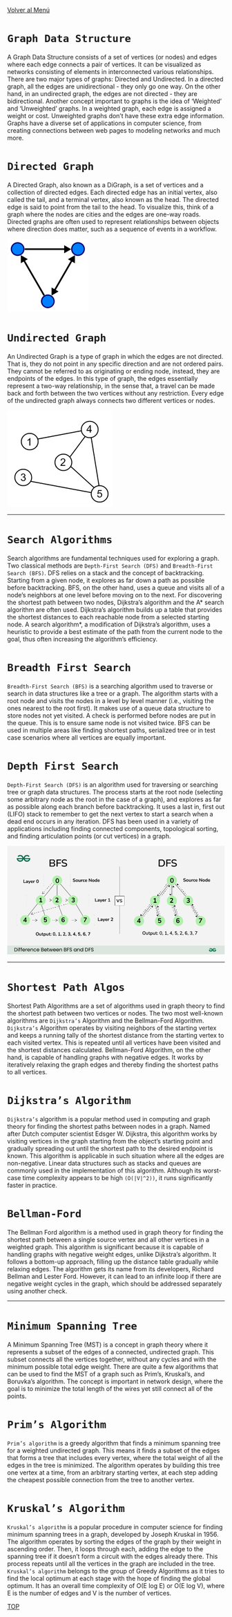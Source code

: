 [Volver al Menú](./root.md)

# `Graph Data Structure`

A Graph Data Structure consists of a set of vertices (or nodes) and edges where each edge connects a pair of vertices. It can be visualized as networks consisting of elements in interconnected various relationships. There are two major types of graphs: Directed and Undirected. In a directed graph, all the edges are unidirectional - they only go one way. On the other hand, in an undirected graph, the edges are not directed - they are bidirectional. Another concept important to graphs is the idea of ‘Weighted’ and ‘Unweighted’ graphs. In a weighted graph, each edge is assigned a weight or cost. Unweighted graphs don’t have these extra edge information. Graphs have a diverse set of applications in computer science, from creating connections between web pages to modeling networks and much more.

# `Directed Graph`

A Directed Graph, also known as a DiGraph, is a set of vertices and a collection of directed edges. Each directed edge has an initial vertex, also called the tail, and a terminal vertex, also known as the head. The directed edge is said to point from the tail to the head. To visualize this, think of a graph where the nodes are cities and the edges are one-way roads. Directed graphs are often used to represent relationships between objects where direction does matter, such as a sequence of events in a workflow.

<img src="./Directed.svg.png">

# `Undirected Graph`

An Undirected Graph is a type of graph in which the edges are not directed. That is, they do not point in any specific direction and are not ordered pairs. They cannot be referred to as originating or ending node, instead, they are endpoints of the edges. In this type of graph, the edges essentially represent a two-way relationship, in the sense that, a travel can be made back and forth between the two vertices without any restriction. Every edge of the undirected graph always connects two different vertices or nodes.

<img src="./graph-ir-1.png">

---

# `Search Algorithms`

Search algorithms are fundamental techniques used for exploring a graph. Two classical methods are `Depth-First Search (DFS)` and `Breadth-First Search (BFS)`. DFS relies on a stack and the concept of backtracking. Starting from a given node, it explores as far down a path as possible before backtracking. BFS, on the other hand, uses a queue and visits all of a node’s neighbors at one level before moving on to the next. For discovering the shortest path between two nodes, Dijkstra’s algorithm and the A* search algorithm are often used. Dijkstra’s algorithm builds up a table that provides the shortest distances to each reachable node from a selected starting node. A search algorithm*, a modification of Dijkstra’s algorithm, uses a heuristic to provide a best estimate of the path from the current node to the goal, thus often increasing the algorithm’s efficiency.

# `Breadth First Search`

`Breadth-First Search (BFS)` is a searching algorithm used to traverse or search in data structures like a tree or a graph. The algorithm starts with a root node and visits the nodes in a level by level manner (i.e., visiting the ones nearest to the root first). It makes use of a queue data structure to store nodes not yet visited. A check is performed before nodes are put in the queue. This is to ensure same node is not visited twice. BFS can be used in multiple areas like finding shortest paths, serialized tree or in test case scenarios where all vertices are equally important.

# `Depth First Search`

`Depth-First Search (DFS)` is an algorithm used for traversing or searching tree or graph data structures. The process starts at the root node (selecting some arbitrary node as the root in the case of a graph), and explores as far as possible along each branch before backtracking. It uses a last in, first out (LIFO) stack to remember to get the next vertex to start a search when a dead end occurs in any iteration. DFS has been used in a variety of applications including finding connected components, topological sorting, and finding articulation points (or cut vertices) in a graph.

<img src="./bfs-vs-dfs-(1).png">

---

# `Shortest Path Algos`

Shortest Path Algorithms are a set of algorithms used in graph theory to find the shortest path between two vertices or nodes. The two most well-known algorithms are `Dijkstra’s` Algorithm and the Bellman-Ford Algorithm. `Dijkstra’s` Algorithm operates by visiting neighbors of the starting vertex and keeps a running tally of the shortest distance from the starting vertex to each visited vertex. This is repeated until all vertices have been visited and the shortest distances calculated. Bellman-Ford Algorithm, on the other hand, is capable of handling graphs with negative edges. It works by iteratively relaxing the graph edges and thereby finding the shortest paths to all vertices.

# `Dijkstra’s Algorithm`

`Dijkstra’s` algorithm is a popular method used in computing and graph theory for finding the shortest paths between nodes in a graph. Named after Dutch computer scientist Edsger W. Dijkstra, this algorithm works by visiting vertices in the graph starting from the object’s starting point and gradually spreading out until the shortest path to the desired endpoint is known. This algorithm is applicable in such situation where all the edges are non-negative. Linear data structures such as stacks and queues are commonly used in the implementation of this algorithm. Although its worst-case time complexity appears to be high `(O(|V|^2))`, it runs significantly faster in practice.

# `Bellman-Ford`

The Bellman Ford algorithm is a method used in graph theory for finding the shortest path between a single source vertex and all other vertices in a weighted graph. This algorithm is significant because it is capable of handling graphs with negative weight edges, unlike Dijkstra’s algorithm. It follows a bottom-up approach, filling up the distance table gradually while relaxing edges. The algorithm gets its name from its developers, Richard Bellman and Lester Ford. However, it can lead to an infinite loop if there are negative weight cycles in the graph, which should be addressed separately using another check.

---

# `Minimum Spanning Tree`

A Minimum Spanning Tree (MST) is a concept in graph theory where it represents a subset of the edges of a connected, undirected graph. This subset connects all the vertices together, without any cycles and with the minimum possible total edge weight. There are quite a few algorithms that can be used to find the MST of a graph such as Prim’s, Kruskal’s, and Boruvka’s algorithm. The concept is important in network design, where the goal is to minimize the total length of the wires yet still connect all of the points.

# `Prim’s Algorithm`

`Prim’s algorithm` is a greedy algorithm that finds a minimum spanning tree for a weighted undirected graph. This means it finds a subset of the edges that forms a tree that includes every vertex, where the total weight of all the edges in the tree is minimized. The algorithm operates by building this tree one vertex at a time, from an arbitrary starting vertex, at each step adding the cheapest possible connection from the tree to another vertex.

# `Kruskal’s Algorithm`

`Kruskal’s algorithm` is a popular procedure in computer science for finding minimum spanning trees in a graph, developed by Joseph Kruskal in 1956. The algorithm operates by sorting the edges of the graph by their weight in ascending order. Then, it loops through each, adding the edge to the spanning tree if it doesn’t form a circuit with the edges already there. This process repeats until all the vertices in the graph are included in the tree. `Kruskal’s algorithm` belongs to the group of Greedy Algorithms as it tries to find the local optimum at each stage with the hope of finding the global optimum. It has an overall time complexity of O(E log E) or O(E log V), where E is the number of edges and V is the number of vertices.

[TOP](#graph-data-structure)
